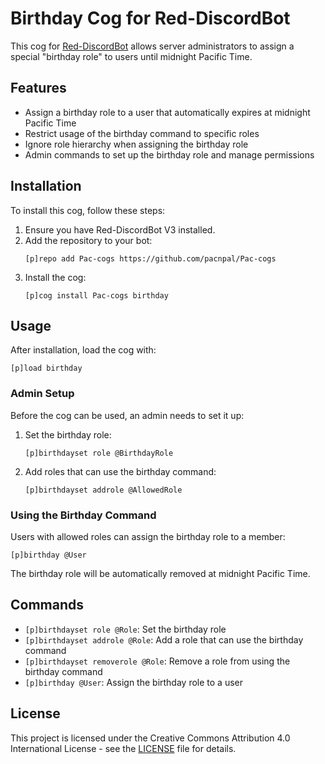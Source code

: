 # Birthday Cog for Red-DiscordBot

This cog for [Red-DiscordBot](https://github.com/Cog-Creators/Red-DiscordBot) allows server administrators to assign a special "birthday role" to users until midnight Pacific Time.

## Features

- Assign a birthday role to a user that automatically expires at midnight Pacific Time
- Restrict usage of the birthday command to specific roles
- Ignore role hierarchy when assigning the birthday role
- Admin commands to set up the birthday role and manage permissions

## Installation

To install this cog, follow these steps:

1. Ensure you have Red-DiscordBot V3 installed.
2. Add the repository to your bot:
   ```
   [p]repo add Pac-cogs https://github.com/pacnpal/Pac-cogs
   ```
3. Install the cog:
   ```
   [p]cog install Pac-cogs birthday
   ```

## Usage

After installation, load the cog with:
```
[p]load birthday
```

### Admin Setup

Before the cog can be used, an admin needs to set it up:

1. Set the birthday role:
   ```
   [p]birthdayset role @BirthdayRole
   ```
2. Add roles that can use the birthday command:
   ```
   [p]birthdayset addrole @AllowedRole
   ```

### Using the Birthday Command

Users with allowed roles can assign the birthday role to a member:
```
[p]birthday @User
```

The birthday role will be automatically removed at midnight Pacific Time.

## Commands

- `[p]birthdayset role @Role`: Set the birthday role
- `[p]birthdayset addrole @Role`: Add a role that can use the birthday command
- `[p]birthdayset removerole @Role`: Remove a role from using the birthday command
- `[p]birthday @User`: Assign the birthday role to a user

## License

This project is licensed under the Creative Commons Attribution 4.0 International License - see the [LICENSE](LICENSE) file for details.
